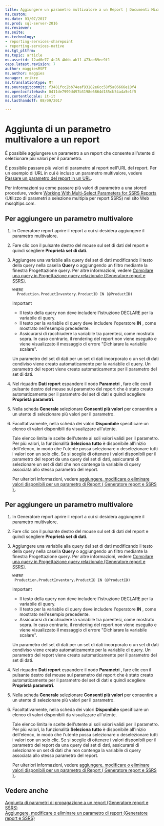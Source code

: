 ```yaml
---
title: Aggiungere un parametro multivalore a un Report | Documenti Microsoft
ms.custom: 
ms.date: 03/07/2017
ms.prod: sql-server-2016
ms.reviewer: 
ms.suite: 
ms.technology:
- reporting-services-sharepoint
- reporting-services-native
ms.tgt_pltfrm: 
ms.topic: article
ms.assetid: 12ad0e77-4c28-4bbb-ab11-473ae89ec9f1
caps.latest.revision: 7
author: maggiesMSFT
ms.author: maggies
manager: erikre
ms.translationtype: MT
ms.sourcegitcommit: f3481fcc2bb74eaf93182e6cc58f5a06666e10f4
ms.openlocfilehash: 0411de7999d497b3198e6864d185cb54a4a5e1f5
ms.contentlocale: it-it
ms.lasthandoff: 08/09/2017

---
```

# <a name="add-a-multi-value-parameter-to-a-report"></a>Aggiunta di un parametro multivalore a un report
  È possibile aggiungere un parametro a un report che consente all'utente di selezionare più valori per il parametro.  
  
 È possibile passare più valori di parametro al report nell'URL del report. Per un esempio di URL in cui è incluso un parametro multivalore, vedere [Passare un parametro del report in un URL](../../reporting-services/pass-a-report-parameter-within-a-url.md).  
  
 Per informazioni su come passare più valori di parametro a una stored procedure, vedere [Working With Multi-Select Parameters for SSRS Reports](http://go.microsoft.com/fwlink/?LinkId=321529) (Utilizzo di parametri a selezione multipla per report SSRS) nel sito Web mssqltips.com.  
  
## <a name="to-add-a-multi-value-parameter"></a>Per aggiungere un parametro multivalore  
  
1.  In Generatore report aprire il report a cui si desidera aggiungere il parametro multivalore.  
  
2.  Fare clic con il pulsante destro del mouse sul set di dati del report e quindi scegliere **Proprietà set di dati**.  
  
3.  Aggiungere una variabile alla query del set di dati modificando il testo della query nella casella **Query** o aggiungendo un filtro mediante la finestra Progettazione query. Per altre informazioni, vedere [Compilare una query in Progettazione query relazionale &#40;Generatore report e SSRS&#41;](../../reporting-services/report-data/build-a-query-in-the-relational-query-designer-report-builder-and-ssrs.md).  
  
    ```  
    WHERE  
      Production.ProductInventory.ProductID IN (@ProductID)  
    ```  
  
    > [!IMPORTANT]  
    > *  Il testo della query non deve includere l'istruzione DECLARE per la variabile di query.  
    > *  Il testo per la variabile di query deve includere l'operatore **IN** , come mostrato nell'esempio precedente.  
    > *  Assicurarsi di racchiudere la variabile tra parentesi, come mostrato sopra. In caso contrario, il rendering del report non viene eseguito e viene visualizzato il messaggio di errore "Dichiarare la variabile scalare".  
  
    Un parametro del set di dati per un set di dati incorporato o un set di dati condiviso viene creato automaticamente per la variabile di query. Un parametro del report viene creato automaticamente per il parametro del set di dati.  
  
4.  Nel riquadro **Dati report** espandere il nodo **Parametri** , fare clic con il pulsante destro del mouse sul parametro del report che è stato creato automaticamente per il parametro del set di dati e quindi scegliere **Proprietà parametri**.  
  
5.  Nella scheda **Generale** selezionare **Consenti più valori** per consentire a un utente di selezionare più valori per il parametro.  
  
6.  Facoltativamente, nella scheda dei valori **Disponibile** specificare un elenco di valori disponibili da visualizzare all'utente.  
  
     Tale elenco limita le scelte dell'utente ai soli valori validi per il parametro. Per più valori, la funzionalità **Seleziona tutto** è disponibile all'inizio dell'elenco, in modo che l'utente possa selezionare o deselezionare tutti i valori con un solo clic. Se si sceglie di ottenere i valori disponibili per il parametro del report da una query del set di dati, assicurarsi di selezionare un set di dati che non contenga la variabile di query associata allo stesso parametro del report.  
  
     Per ulteriori informazioni, vedere [aggiungere, modificare o eliminare valori disponibili per un parametro di Report &#40; Generatore report e SSRS &#41; ](../../reporting-services/report-design/add-change-or-delete-available-values-for-a-report-parameter.md).  
  
## <a name="to-add-a-multi-value-parameter"></a>Per aggiungere un parametro multivalore  
  
1.  In Generatore report aprire il report a cui si desidera aggiungere il parametro multivalore.  
  
2.  Fare clic con il pulsante destro del mouse sul set di dati del report e quindi scegliere **Proprietà set di dati**.  
  
3.  Aggiungere una variabile alla query del set di dati modificando il testo della query nella casella **Query** o aggiungendo un filtro mediante la finestra Progettazione query. Per altre informazioni, vedere [Compilare una query in Progettazione query relazionale &#40;Generatore report e SSRS&#41;](../../reporting-services/report-data/build-a-query-in-the-relational-query-designer-report-builder-and-ssrs.md).  
  
     ```  
    WHERE  
      Production.ProductInventory.ProductID IN (@ProductID)  
    ```  
  
    > [!IMPORTANT]  
    > *  Il testo della query non deve includere l'istruzione DECLARE per la variabile di query.  
    > *  Il testo per la variabile di query deve includere l'operatore **IN** , come mostrato nell'esempio precedente.  
    > *  Assicurarsi di racchiudere la variabile tra parentesi, come mostrato sopra. In caso contrario, il rendering del report non viene eseguito e viene visualizzato il messaggio di errore "Dichiarare la variabile scalare".  
      
    Un parametro del set di dati per un set di dati incorporato o un set di dati condiviso viene creato automaticamente per la variabile di query. Un parametro del report viene creato automaticamente per il parametro del set di dati.  
  
4.  Nel riquadro **Dati report** espandere il nodo **Parametri** , fare clic con il pulsante destro del mouse sul parametro del report che è stato creato automaticamente per il parametro del set di dati e quindi scegliere **Proprietà parametri**.  
  
5.  Nella scheda **Generale** selezionare **Consenti più valori** per consentire a un utente di selezionare più valori per il parametro.  
  
6.  Facoltativamente, nella scheda dei valori **Disponibile** specificare un elenco di valori disponibili da visualizzare all'utente.  
  
     Tale elenco limita le scelte dell'utente ai soli valori validi per il parametro. Per più valori, la funzionalità **Seleziona tutto** è disponibile all'inizio dell'elenco, in modo che l'utente possa selezionare o deselezionare tutti i valori con un solo clic. Se si sceglie di ottenere i valori disponibili per il parametro del report da una query del set di dati, assicurarsi di selezionare un set di dati che non contenga la variabile di query associata allo stesso parametro del report.  
  
     Per ulteriori informazioni, vedere [aggiungere, modificare o eliminare valori disponibili per un parametro di Report &#40; Generatore report e SSRS &#41; ](../../reporting-services/report-design/add-change-or-delete-available-values-for-a-report-parameter.md).  
  
## <a name="see-also"></a>Vedere anche  
 [Aggiunta di parametri di propagazione a un report &#40;Generatore report e SSRS&#41;](../../reporting-services/report-design/add-cascading-parameters-to-a-report-report-builder-and-ssrs.md)   
 [Aggiungere, modificare o eliminare un parametro di report &#40;Generatore report e SSRS&#41;](../../reporting-services/report-design/add-change-or-delete-a-report-parameter-report-builder-and-ssrs.md)  
  
  
